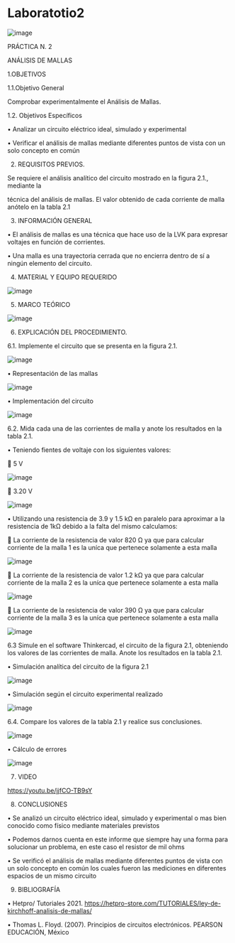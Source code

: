 # Laboratotio2
![image](https://user-images.githubusercontent.com/117800753/202671728-0a75e022-41c9-4df1-b0f3-1f2870e9c73e.png)

PRÁCTICA N. 2

ANÁLISIS DE MALLAS

1.OBJETIVOS

1.1.Objetivo General

Comprobar experimentalmente el Análisis de Mallas.

1.2. Objetivos Específicos

•	Analizar un circuito eléctrico ideal, simulado y experimental 

•	Verificar el análisis de mallas mediante diferentes puntos de vista con un solo concepto en común 

2.	REQUISITOS PREVIOS.

Se requiere el análisis analítico del circuito mostrado en la figura 2.1., mediante la

técnica del análisis de mallas. El valor obtenido de cada corriente de malla anótelo en la tabla 2.1

3.	INFORMACIÓN GENERAL

•	El análisis de mallas es una técnica que hace uso de la LVK para expresar voltajes en función de corrientes.

•	Una malla es una trayectoria cerrada que no encierra dentro de sí a ningún elemento del
circuito.

4.	MATERIAL Y EQUIPO REQUERIDO

![image](https://user-images.githubusercontent.com/117800753/202672038-df8fd397-7f41-4e8b-b8f4-f10efb0122da.png)

5.	MARCO TEÓRICO

![image](https://user-images.githubusercontent.com/117800753/202672155-a7a7860b-e79d-44e2-b696-25d2bd1620f2.png)

6.	EXPLICACIÓN DEL PROCEDIMIENTO.

6.1. Implemente el circuito que se presenta en la figura 2.1.

![image](https://user-images.githubusercontent.com/117800753/202672249-c566bebf-2267-42de-a7f9-5e3f9bdf9cac.png)

•	Representación de las mallas

![image](https://user-images.githubusercontent.com/117800753/202672558-f362e88c-0d38-418b-8e19-914bb0797a96.png)

•	Implementación del circuito

![image](https://user-images.githubusercontent.com/117800753/202672638-da3c252d-755d-4795-b54e-d496fd2a038f.png)

6.2.  Mida cada una de las corrientes de malla y anote los resultados en la tabla 2.1.

•	Teniendo fientes de voltaje con los siguientes valores:

	5 V

![image](https://user-images.githubusercontent.com/117800753/202672729-dcaf9b03-d4a9-4dfb-abb2-ee4674640254.png)

	3.20 V

![image](https://user-images.githubusercontent.com/117800753/202672879-70c42765-ddfb-49e7-bbea-abacf91011a4.png)

•	Utilizando una resistencia de 3.9 y 1.5 kΩ en paralelo para aproximar a la resistencia de 1kΩ debido a la falta del mismo calculamos:

	La corriente de la resistencia de valor 820 Ω ya que para calcular corriente de la malla 1 es la uníca que pertenece solamente a esta malla

![image](https://user-images.githubusercontent.com/117800753/202672995-c38341e8-a926-407b-880e-fbe8a9267932.png)


	La corriente de la resistencia de valor 1.2 kΩ ya que para calcular corriente de la malla 2 es la uníca que pertenece solamente a esta malla

![image](https://user-images.githubusercontent.com/117800753/202673060-4994f64b-5cf0-48cc-9f1e-89b931cba229.png)

	La corriente de la resistencia de valor 390 Ω ya que para calcular corriente de la malla 3 es la uníca que pertenece solamente a esta malla

![image](https://user-images.githubusercontent.com/117800753/202673106-884b6b4a-6d2d-4d2d-8d4f-b5af9aecd121.png)

6.3	Simule en el software Thinkercad, el circuito de la figura 2.1, obteniendo los valores de las corrientes de malla. Anote los resultados en la tabla 2.1.

•	Simulación analítica del circuito de la figura 2.1

![image](https://user-images.githubusercontent.com/117800753/202673297-c09a916e-bfd0-47a3-99df-7e8f73761ac1.png)

•	Simulación según el circuito experimental realizado

![image](https://user-images.githubusercontent.com/117800753/202673357-7e867f7a-61e0-4b8f-8e4a-9171090a0495.png)

6.4.  Compare los valores de la tabla 2.1 y realice sus conclusiones.

![image](https://user-images.githubusercontent.com/117800753/202673463-c44ec8b6-ec35-419c-831d-69f5aa930d24.png)

•	Cálculo de errores

![image](https://user-images.githubusercontent.com/117800753/202673543-98f41143-d288-4bb5-afe0-ab73dc5b1735.png)

7.	VIDEO

https://youtu.be/jjfCO-TB9sY

8.	CONCLUSIONES

•	Se analizó un circuito eléctrico ideal, simulado y experimental o mas bien conocido como físico mediante materiales previstos 

•	Podemos darnos cuenta en este informe que siempre hay una forma para solucionar un problema, en este caso el resistor de mil ohms 

•	Se verificó el análisis de mallas mediante diferentes puntos de vista con un solo concepto en común los cuales fueron las mediciones en diferentes espacios de un mismo circuito

9.	BIBLIOGRAFÍA

•	Hetpro/ Tutoriales 2021. https://hetpro-store.com/TUTORIALES/ley-de-kirchhoff-analisis-de-mallas/

•	Thomas L. Floyd. (2007). Principios de circuitos electrónicos. PEARSON EDUCACIÓN, México


